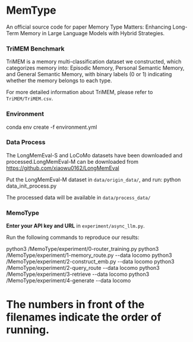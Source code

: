 # MemType

An official source code for paper Memory Type Matters: Enhancing Long-Term Memory in Large Language Models with Hybrid Strategies.

### TriMEM Benchmark
  TriMEM is a memory multi-classification dataset we constructed, which categorizes memory into: Episodic Memory, Personal Semantic Memory, and General Semantic Memory, with binary labels (0 or 1) indicating whether the memory belongs to each type.

  For more detailed information about TriMEM, please refer to `TriMEM/TriMEM.csv`.

### Environment
  conda env create -f environment.yml


### Data Process
The LongMemEval-S and LoCoMo datasets have been downloaded and processed.LongMemEval-M can be downloaded from https://github.com/xiaowu0162/LongMemEval

Put the LongMemEval-M dataset in `data/origin_data/`, and  run:
python data_init_process.py

The processed data will be available in `data/process_data/`


### MemoType

**Enter your API key and URL** in `experiment/async_llm.py`.

Run the following commands to reproduce our results:


python3 /MemoType/experiment/0-router_training.py 
python3 /MemoType/experiment/1-memory_route.py --data locomo
python3 /MemoType/experiment/2-construct_emb.py --data locomo
python3 /MemoType/experiment/2-query_route --data locomo
python3 /MemoType/experiment/3-retrieve --data locomo
python3 /MemoType/experiment/4-generate --data locomo
# The numbers in front of the filenames indicate the order of running.


